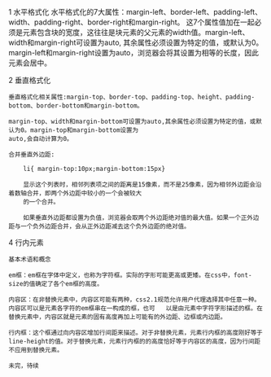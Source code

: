 
1 水平格式化
	水平格式化的7大属性：margin-left、border-left、padding-left、width、padding-right、border-right和margin-right。
	这7个属性值加在一起必须是元素包含块的宽度，这往往是块元素的父元素的width值。margin-left、width和margin-right可设置为auto,
	其余属性必须设置为特定的值，或默认为0。margin-left和margin-right设置为auto，浏览器会将其设置为相等的长度，因此元素会居中。

2 垂直格式化

	垂直格式化相关属性:margin-top、border-top、padding-top、height、padding-bottom、border-bottom和margin-bottom。

	margin-top、width和margin-bottom可设置为auto,其余属性必须设置为特定的值，或默认为0。margin-top和margin-bottom设置为
	auto,会自动计算为0。

	合并垂直外边距: 

		li{ margin-top:10px;margin-bottom:15px}
	
		显示这个列表时，相邻列表项之间的距离是15像素，而不是25像素，因为相邻外边距会沿着数轴合并，即两个外边距中较小的一个会被较大
		的一个合并。

		如果垂直外边距都设置为负值，浏览器会取两个外边距绝对值的最大值。如果一个正外边距与一个负外边距合并，会从正外边距减去这个负外边距的绝对值。
4 行内元素

	基本术语和概念

	em框：em框在字体中定义，也称为字符框。实际的字形可能更高或更矮。在css中，font-size的值确定了各个em框的高度。

	内容区：在非替换元素中，内容区可能有两种，css2.1规范允许用户代理选择其中任意一种。内容区可以是元素各字符的em框串在一构成的框，也可	以是由元素中字符字形描述的框。在替换元素中，内容区就是元素的固有高度再加上可能有的外边距、边框或内边距。

	行内框：这个框通过向内容区增加行间距来描述。对于非替换元素，元素行内框的高度刚好等于line-height的值。对于替换元素，元素行内框的的高度恰好等于内容区的高度，因为行间距不应用到替换元素。

	未完，待续


	
